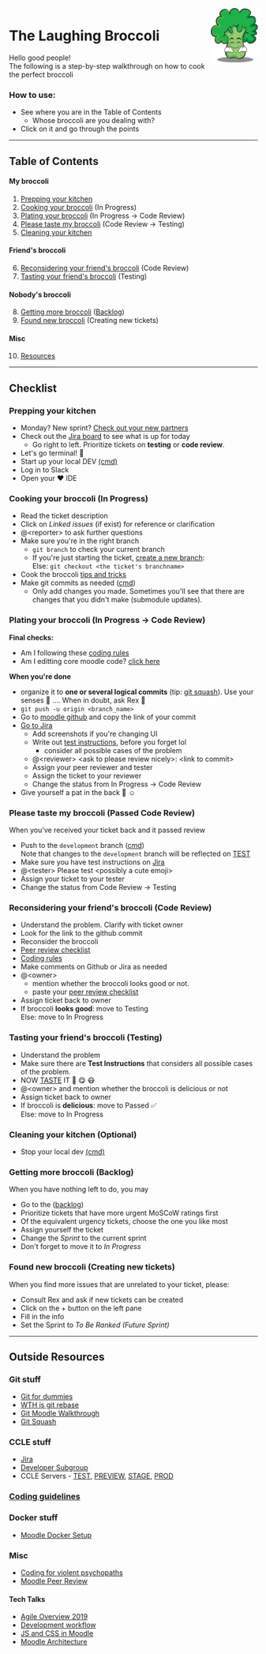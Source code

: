 <img align="right" height="110" src="laughing_broccoli.jpg">

# The Laughing Broccoli 

Hello good people!\
The following is a step-by-step walkthrough on how to cook the perfect broccoli
### How to use:
* See where you are in the Table of Contents
  * Whose broccoli are you dealing with?
* Click on it and go through the points

----

## Table of Contents
#### My broccoli
1. [Prepping your kitchen](#prepping-your-kitchen)
2. [Cooking your broccoli](#cooking-your-broccoli-in-progress) (In Progress)
3. [Plating your broccoli](#plating-your-broccoli-in-progress--code-review) (In Progress &#8594; Code Review)
4. [Please taste my broccoli](#please-taste-my-broccoli-passed-code-review) (Code Review &#8594; Testing)
7. [Cleaning your kitchen](#cleaning-your-kitchen-optional)
#### Friend's broccoli
6. [Reconsidering your friend's broccoli](#reconsidering-your-friends-broccoli-code-review) (Code Review)
7. [Tasting your friend's broccoli](#tasting-your-friends-broccoli-testing) (Testing)
#### Nobody's broccoli
8. [Getting more broccoli](#getting-more-broccoli-backlog) ([Backlog](https://ucla-ccle.atlassian.net/secure/RapidBoard.jspa?rapidView=1&projectKey=CCLE&view=planning.nodetail))
9. [Found new broccoli](#found-new-broccoli-creating-new-tickets) (Creating new tickets)
#### Misc
10. [Resources](##outside-resources)

----

## Checklist

### Prepping your kitchen
- Monday? New sprint? [Check out your new partners](https://ccle.ucla.edu/mod/page/view.php?id=815435)
- Check out the [Jira board](https://ucla-ccle.atlassian.net/secure/RapidBoard.jspa?rapidView=1&projectKey=CCLE) to see what is up for today
  - Go right to left. Prioritize tickets on **testing** or **code review**.
- Let's go terminal! :muscle:
- Start up your local DEV [(cmd)](docker_tips.md#start-container)
- Log in to Slack
- Open your :heart: IDE


### Cooking your broccoli (In Progress)
- Read the ticket description
- Click on *Linked issues* (if exist) for reference or clarification
- @\<reporter\> to ask further questions
- Make sure you're in the right branch
  - `git branch` to check your current branch
  - If you're just starting the ticket, [create a new branch](git_stuff.md#create-a-new-branch-off-master): \
    Else: `git checkout <the ticket's branchname>`
- Cook the broccoli [tips and tricks](cooking_tips.md)
- Make git commits as needed ([cmd](git_stuff.md#commit-files-you-changed))
  - Only add changes you made. Sometimes you'll see that there are changes that you didn't make (submodule updates).

### Plating your broccoli (In Progress &#8594; Code Review)
**Final checks:**
* Am I following these [coding rules](cooking_rules.md#coding-rules)
* Am I editting core moodle code? [click here](cooking_rules.md#what-to-do)

**When you're done** 
- organize it to **one or several logical commits** (tip: [git squash](git_stuff.md#squashing-commits)). Use your senses :massage: .... When in doubt, ask Rex :raising_hand:
- `git push -u origin <branch_name>`
- Go to [moodle github](https://github.com/ucla/moodle) and copy the link of your commit
- [Go to Jira](https://ucla-ccle.atlassian.net/secure/RapidBoard.jspa?rapidView=1&projectKey=CCLE)
  - Add screenshots if you're changing UI
  - Write out [test instructions](), before you forget lol
    - consider all possible cases of the problem
  - @\<reviewer\> \<ask to please review nicely\>: \<link to commit\>
  - Assign your peer reviewer and tester
  - Assign the ticket to your reviewer
  - Change the status from In Progress &#8594; Code Review
- Give yourself a pat in the back :clap: :relaxed:

### Please taste my broccoli (Passed Code Review)
When you've received your ticket back and it passed review
- Push to the `development` branch ([cmd](git_stuff.md#pushing-to-development))\
Note that changes to the `development` branch will be reflected on [TEST](https://test.ccle.ucla.edu)
- Make sure you have test instructions on [Jira](https://ucla-ccle.atlassian.net/secure/RapidBoard.jspa?rapidView=1&projectKey=CCLE)
- @\<tester\> Please test \<possibly a cute emoji\>
- Assign your ticket to your tester
- Change the status from Code Review &#8594; Testing

### Reconsidering your friend's broccoli (Code Review)
- Understand the problem. Clarify with ticket owner
- Look for the link to the github commit
- Reconsider the broccoli
- [Peer review checklist](peer_review.md#peer-review-checklist)
- [Coding rules](cooking_rules.md#coding-rules)
- Make comments on Github or Jira as needed
- @\<owner\>
  - mention whether the broccoli looks good or not.
  - paste your [peer review checklist](peer_review.md#peer-review-checklist)
- Assign ticket back to owner
- If broccoli **looks good**: move to Testing\
  Else: move to In Progress

### Tasting your friend's broccoli (Testing)
- Understand the problem
- Make sure there are **Test Instructions** that considers all possible cases of the problem.
- NOW [TASTE](https://test.ccle.ucla.edu/) IT :tongue: :yum: :mask: 
- @\<owner\> and mention whether the broccoli is delicious or not
- Assign ticket back to owner
- If broccoli is **delicious**: move to Passed :white_check_mark:\
  Else: move to In Progress

### Cleaning your kitchen (Optional)
- Stop your local dev [(cmd)](docker_tips.md#stop-container)

### Getting more broccoli (Backlog)
When you have nothing left to do, you may 
* Go to the ([backlog](https://ucla-ccle.atlassian.net/secure/RapidBoard.jspa?rapidView=1&projectKey=CCLE&view=planning.nodetail)) 
* Prioritize tickets that have more urgent MoSCoW ratings first
* Of the equivalent urgency tickets, choose the one you like most
* Assign yourself the ticket
* Change the *Sprint* to the current sprint
* Don't forget to move it to *In Progress*
### Found new broccoli (Creating new tickets)
When you find more issues that are unrelated to your ticket, please:
* Consult Rex and ask if new tickets can be created
* Click on the + button on the left pane
* Fill in the info
* Set the Sprint to *To Be Ranked (Future Sprint)*

----

## Outside Resources
### Git stuff
- [Git for dummies](https://github.com/k88hudson/git-flight-rules#flight-rules-for-git)
- [WTH is git rebase](https://git-rebase.io/)
- [Git Moodle Walkthrough](https://kb.ucla.edu/articles/ucla-git-walkthrough-for-moodle)
- [Git Squash](http://gitready.com/advanced/2009/02/10/squashing-commits-with-rebase.html)
### CCLE stuff
- [Jira](https://ucla-ccle.atlassian.net/secure/RapidBoard.jspa?rapidView=1&projectKey=CCLE)
- [Developer Subgroup](https://ccle.ucla.edu/course/view/CCLE_Subgroups?section=2)
- CCLE Servers - 
[TEST](https://test.ccle.ucla.edu),
[PREVIEW](https://preview.ccle.ucla.edu),
[STAGE](https://stage.ccle.ucla.edu),
[PROD](https://ccle.ucla.edu)
### [Coding guidelines](cooking_rules.md#coding-rules)
### Docker stuff
- [Moodle Docker Setup](https://github.com/ccle/moodle-docker)
### Misc
- [Coding for violent psychopaths](https://blog.codinghorror.com/coding-for-violent-psychopaths/)
- [Moodle Peer Review](https://docs.moodle.org/dev/Peer_reviewing)
 #### Tech Talks
 - [Agile Overview 2019](https://ccle.ucla.edu/mod/url/view.php?id=2511624)
 - [Development workflow](https://ccle.ucla.edu/mod/url/view.php?id=2506830)
 - [JS and CSS in Moodle](https://ccle.ucla.edu/mod/url/view.php?id=2509159)
 - [Moodle Architecture](https://ccle.ucla.edu/mod/url/view.php?id=2511760)
